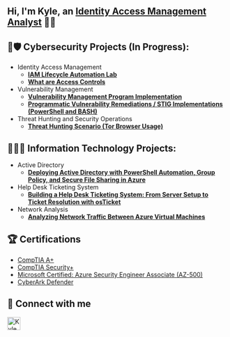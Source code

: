 ## Hi, I'm Kyle, an [Identity Access Management Analyst](https://www.linkedin.com/in/kyledbusiness/) 👋🏾

<h2>🛜🛡️ Cybersecurity Projects (In Progress):</h2>

- Identity Access Management
  - **[IAM Lifecycle Automation Lab](https://github.com/kyledbusiness/iam-lifecycle-automation-lab)**
  - **[What are Access Controls](https://github.com/kyledbusiness/access-controls)**
- Vulnerability Management
  - **[Vulnerability Management Program Implementation](https://github.com/kyledbusiness/vulnerability-management-program)**
  - **[Programmatic Vulnerability Remediations / STIG Implementations (PowerShell and BASH)](https://github.com/kyledbusiness/stig-implementations)**
- Threat Hunting and Security Operations
  - **[Threat Hunting Scenario (Tor Browser Usage)](https://github.com/kyledbusiness/threat-hunting-scenario-tor)**

<h2>👨🏾‍💻 Information Technology Projects:</h2>

- Active Directory
  - **[Deploying Active Directory with PowerShell Automation, Group Policy, and Secure File Sharing in Azure](https://github.com/kyledbusiness/active-directory)**
- Help Desk Ticketing System
  - **[Building a Help Desk Ticketing System: From Server Setup to Ticket Resolution with osTicket](https://github.com/kyledbusiness/ticketing-system)**
- Network Analysis
  - **[Analyzing Network Traffic Between Azure Virtual Machines](https://github.com/kyledbusiness/azure-network-analysis)**
 
<h2>🏆 Certifications</h2>

- [CompTIA A+](https://www.credly.com/badges/7812f477-e7e3-4bf9-8531-4db05d27691f/linked_in?t=slgu5y)
- [CompTIA Security+](https://www.credly.com/badges/d4fc1be7-6004-4cad-bf5e-00bd82995ca7/public_url)
- [Microsoft Certified: Azure Security Engineer Associate (AZ-500)](https://learn.microsoft.com/api/credentials/share/en-us/kyledbusiness/CF707FB8436DDCB9?sharingId=DEA29E9FB96B5EF2)
- [CyberArk Defender](https://training.cyberark.com/share/v1/gamification/assigned_badge/5c7bbdef-2b27-4acc-ac11-8f16bcca1c29/shared?lang=en&t=1743789166116)

<h2>📲 Connect with me</h2>

[<img align="left" alt="Kyle | LinkedIn" width="30px" src="https://github.com/user-attachments/assets/2b09b0c8-482a-4dda-bf73-f00ca34ea8b5" />][linkedin]


[linkedin]: https://linkedin.com/in/kyledbusiness
